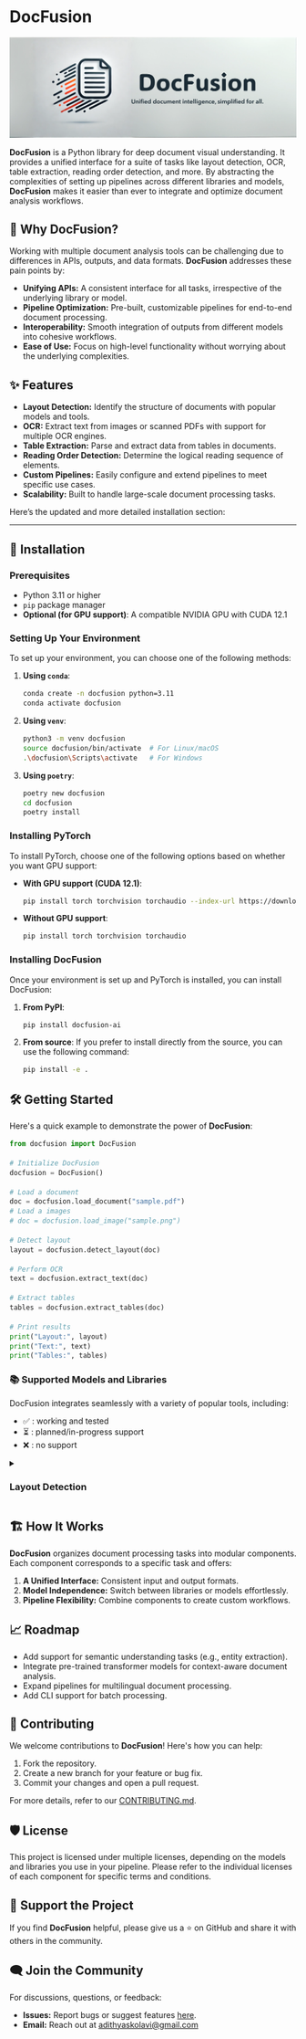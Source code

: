 # DocFusion

![DodFusion Banner](./assets/docfusion_banner.png)

**DocFusion** is a Python library for deep document visual understanding. It provides a unified interface for a suite of tasks like layout detection, OCR, table extraction, reading order detection, and more. By abstracting the complexities of setting up pipelines across different libraries and models, **DocFusion** makes it easier than ever to integrate and optimize document analysis workflows.

## 🚀 Why DocFusion?

Working with multiple document analysis tools can be challenging due to differences in APIs, outputs, and data formats. **DocFusion** addresses these pain points by:

- **Unifying APIs:** A consistent interface for all tasks, irrespective of the underlying library or model.
- **Pipeline Optimization:** Pre-built, customizable pipelines for end-to-end document processing.
- **Interoperability:** Smooth integration of outputs from different models into cohesive workflows.
- **Ease of Use:** Focus on high-level functionality without worrying about the underlying complexities.

## ✨ Features

- **Layout Detection:** Identify the structure of documents with popular models and tools.
- **OCR:** Extract text from images or scanned PDFs with support for multiple OCR engines.
- **Table Extraction:** Parse and extract data from tables in documents.
- **Reading Order Detection:** Determine the logical reading sequence of elements.
- **Custom Pipelines:** Easily configure and extend pipelines to meet specific use cases.
- **Scalability:** Built to handle large-scale document processing tasks.

Here’s the updated and more detailed installation section:

---

## 🔧 Installation

### Prerequisites

- Python 3.11 or higher
- `pip` package manager
- **Optional (for GPU support)**: A compatible NVIDIA GPU with CUDA 12.1

### Setting Up Your Environment

To set up your environment, you can choose one of the following methods:

1. **Using `conda`**:
   ```bash
   conda create -n docfusion python=3.11
   conda activate docfusion
   ```

2. **Using `venv`**:
   ```bash
   python3 -m venv docfusion
   source docfusion/bin/activate  # For Linux/macOS
   .\docfusion\Scripts\activate   # For Windows
   ```

3. **Using `poetry`**:
   ```bash
   poetry new docfusion
   cd docfusion
   poetry install
   ```

### Installing PyTorch

To install PyTorch, choose one of the following options based on whether you want GPU support:

- **With GPU support (CUDA 12.1)**:
   ```bash
   pip install torch torchvision torchaudio --index-url https://download.pytorch.org/whl/cu121
   ```

- **Without GPU support**:
   ```bash
   pip install torch torchvision torchaudio
   ```

### Installing DocFusion

Once your environment is set up and PyTorch is installed, you can install DocFusion:

1. **From PyPI**:
   ```bash
   pip install docfusion-ai
   ```

2. **From source**:
   If you prefer to install directly from the source, you can use the following command:
   ```bash
   pip install -e .
   ```

## 🛠️ Getting Started

Here's a quick example to demonstrate the power of **DocFusion**:

```python
from docfusion import DocFusion

# Initialize DocFusion
docfusion = DocFusion()

# Load a document
doc = docfusion.load_document("sample.pdf")
# Load a images
# doc = docfusion.load_image("sample.png")

# Detect layout
layout = docfusion.detect_layout(doc)

# Perform OCR
text = docfusion.extract_text(doc)

# Extract tables
tables = docfusion.extract_tables(doc)

# Print results
print("Layout:", layout)
print("Text:", text)
print("Tables:", tables)

```

<h3>📚 Supported Models and Libraries</h3>

DocFusion integrates seamlessly with a variety of popular tools, including:

- ✅ : working and tested
- ⏳ : planned/in-progress support
- ❌ : no support

<details>
  <summary><h3>Layout Detection</h3></summary>
  
   <table border="1" cellpadding="5" cellspacing="0" style="width:100%; border-collapse: collapse;">
      <thead>
         <tr>
               <th>Detection Model</th>
               <th>Source</th>
               <th>License</th>
               <th>CPU</th>
               <th>GPU</th>
               <th>Info</th>
         </tr>
      </thead>
      <tbody>
         <tr>
               <td><strong>✅DocLayout YOLO</strong></td>
               <td><a href="https://github.com/opendatalab/DocLayout-YOLO" target="_blank">GitHub - DocLayout-YOLO</a></td>
               <td><a href="https://github.com/opendatalab/DocLayout-YOLO/blob/main/LICENSE" target="_blank">AGPL-3.0</a></td>
               <td>⏳</td>
               <td>✅</td>
               <td>A robust layout detection model based on YOLO-v10, designed for diverse document types.</td>
         </tr>
         <tr>
               <td><strong>✅PPStructure (Paddle OCR)</strong></td>
               <td><a href="https://github.com/PaddlePaddle/PaddleOCR" target="_blank">GitHub - PaddleOCR</a></td>
               <td><a href="https://github.com/PaddlePaddle/PaddleOCR/blob/release/2.6/LICENSE" target="_blank">Apache 2.0</a></td>
               <td>✅</td>
               <td>✅</td>
               <td>An OCR tool that supports multiple languages and provides layout detection capabilities.</td>
         </tr>
         <tr>
               <td><strong>✅RT DETR (Docling)</strong></td>
               <td><a href="https://github.com/topics/rt-detr" target="_blank">GitHub - RT-DETR</a></td>
               <td><a href="https://opensource.org/licenses/MIT" target="_blank">MIT</a></td>
               <td>⏳</td>
               <td>✅</td>
               <td>Implementation of RT-DETR, a real-time detection transformer focusing on object detection tasks.</td>
         </tr>
         <tr>
               <td><strong>✅Florence-2-DocLayNet-Fixed</strong></td>
               <td><a href="https://huggingface.co/yifeihu/Florence-2-DocLayNet-Fixed" target="_blank">Hugging Face - Florence-2-DocLayNet-Fixed</a></td>
               <td><a href="https://opensource.org/licenses/MIT" target="_blank">MIT</a></td>
               <td>❌</td>
               <td>✅</td>
               <td>Fine-tuned model for document layout analysis, improving bounding box accuracy in document images.</td>
         </tr>
         <tr>
               <td><strong>✅Surya Layout</strong></td>
               <td><a href="https://github.com/VikParuchuri/surya" target="_blank">GitHub - Surya</a></td>
               <td><a href="https://www.gnu.org/licenses/gpl-3.0.html" target="_blank">GPL-3.0-or-later</a></td>
               <td>✅</td>
               <td>✅</td>
               <td>OCR and layout analysis tool supporting 90+ languages, including reading order and table recognition.</td>
         </tr>
         <tr>
               <td><strong>⏳Layout LM V3</strong></td>
               <td><a href="https://huggingface.co/microsoft/layoutlmv3-base" target="_blank">Hugging Face - LayoutLMv3</a></td>
               <td><a href="https://creativecommons.org/licenses/by-nc-sa/4.0/" target="_blank">CC BY-NC-SA 4.0</a></td>
               <td>⏳</td>
               <td>⏳</td>
               <td>A pre-trained multimodal Transformer for Document AI, effective for various document understanding tasks.</td>
         </tr>
         <tr>
               <td><strong>⏳Fast / Faster R CNN / MR CNN</strong></td>
               <td><a href="https://github.com/rbgirshick/py-faster-rcnn" target="_blank">GitHub - Faster R-CNN</a></td>
               <td><a href="https://opensource.org/licenses/MIT" target="_blank">MIT</a></td>
               <td>⏳</td>
               <td>⏳</td>
               <td>A library implementing the Faster R-CNN architecture for object detection, widely used in layout tasks.</td>
         </tr>
      </tbody>
   </table>

</details>



## 🏗️ How It Works

**DocFusion** organizes document processing tasks into modular components. Each component corresponds to a specific task and offers:

1. **A Unified Interface:** Consistent input and output formats.
2. **Model Independence:** Switch between libraries or models effortlessly.
3. **Pipeline Flexibility:** Combine components to create custom workflows.

## 📈 Roadmap

- Add support for semantic understanding tasks (e.g., entity extraction).
- Integrate pre-trained transformer models for context-aware document analysis.
- Expand pipelines for multilingual document processing.
- Add CLI support for batch processing.

## 🤝 Contributing

We welcome contributions to **DocFusion**! Here's how you can help:

1. Fork the repository.
2. Create a new branch for your feature or bug fix.
3. Commit your changes and open a pull request.

For more details, refer to our [CONTRIBUTING.md](https://www.notion.so/CONTRIBUTING.md).

## 🛡️ License

This project is licensed under multiple licenses, depending on the models and libraries you use in your pipeline. Please refer to the individual licenses of each component for specific terms and conditions.

## 🌟 Support the Project

If you find **DocFusion** helpful, please give us a ⭐ on GitHub and share it with others in the community.

## 🗨️ Join the Community

For discussions, questions, or feedback:

- **Issues:** Report bugs or suggest features [here](https://github.com/adithya-s-k/DocFusion/issues).
- **Email:** Reach out at adithyaskolavi@gmail.com
